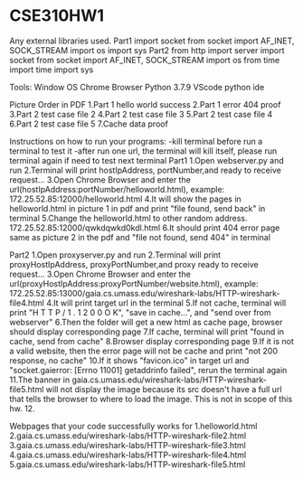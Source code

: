 # CSE310HW1 
Any external libraries used.
  Part1
    import socket
    from socket import AF_INET, SOCK_STREAM
    import os
    import sys
  Part2
    from http import server
    import socket
    from socket import AF_INET, SOCK_STREAM
    import os
    from time import time
    import sys

Tools:
  Window OS
  Chrome Browser
  Python 3.7.9
  VScode python ide
  
Picture Order in PDF
1.Part 1 hello world success
2.Part 1 error 404 proof
3.Part 2 test case file 2
4.Part 2 test case file 3
5.Part 2 test case file 4
6.Part 2 test case file 5
7.Cache data proof

Instructions on how to run your programs:
  -kill terminal before run a terminal to test it
  -after run one url, the terminal will kill itself,  please run terminal again if need to test next terminal
  Part1
  1.Open webserver.py and run
  2.Terminal will print hostIpAddress, portNumber,and ready to receive request...
  3.Open Chrome Browser and enter the url(hostIpAddress:portNumber/helloworld.html), example: 172.25.52.85:12000/helloworld.html
  4.It will show the pages in helloworld.html in picture 1 in pdf and print "file found, send back" in terminal
  5.Change the helloworld.html to other random address.  172.25.52.85:12000/qwkdqwkd0kdl.html
  6.It should print 404 error page same as picture 2 in the pdf and "file not found, send 404" in terminal 
  
  Part2
  1.Open proxyserver.py and run
  2.Terminal will print proxyHostIpAddress, proxyPortNumber,and proxy ready to receive request...
  3.Open Chrome Browser and enter the url(proxyHostIpAddress:proxyPortNumber/website.html), example: 172.25.52.85:13000/gaia.cs.umass.edu/wireshark-labs/HTTP-wireshark-file4.html
  4.It will print target url in the terminal 
  5.If not cache, terminal will print "H T T P / 1 . 1   2 0 0   O K", "save in cache...", and "send over from webserver"
  6.Then the folder will get a new html as cache page, browser should display corresponding page
  7.If cache, terminal will print "found in cache, send from cache" 
  8.Browser display corresponding page
  9.If it is not a valid website, then the error page will not be cache and print "not 200 response, no cache"
  10.If it shows "favicon.ico" in target url and "socket.gaierror: [Errno 11001] getaddrinfo failed", rerun the terminal again
  11.The banner in gaia.cs.umass.edu/wireshark-labs/HTTP-wireshark-file5.html will not display the image because its src doesn't have a full url that tells the browser to where to load the image. This is not in scope of this hw.
  12.
  
Webpages that your code successfully works for
  1.helloworld.html
  2.gaia.cs.umass.edu/wireshark-labs/HTTP-wireshark-file2.html
  3.gaia.cs.umass.edu/wireshark-labs/HTTP-wireshark-file3.html
  4.gaia.cs.umass.edu/wireshark-labs/HTTP-wireshark-file4.html
  5.gaia.cs.umass.edu/wireshark-labs/HTTP-wireshark-file5.html

